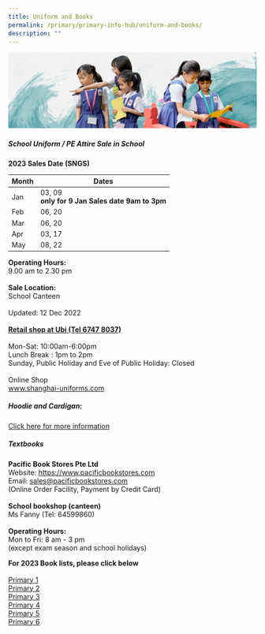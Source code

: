 ```yaml
---
title: Uniform and Books
permalink: /primary/primary-info-hub/uniform-and-books/
description: ""
---
```

![](/images/01%20Banner%20Photos/info-hub.jpg)

##### **School Uniform / PE Attire Sale in School**

**2023 Sales Date (SNGS)**



| Month | Dates |
| -------- | -------- |
| Jan     | 03, 09<br>**only for 9 Jan Sales date 9am to 3pm**     |
| Feb     | 06, 20     |
| Mar     | 06, 20     |
| Apr     | 03, 17     |
| May     | 08, 22     |

**Operating Hours:**<br>9.00 am to 2.30 pm<br><br>
**Sale Location:**<br>School Canteen<br><br> Updated: 12 Dec 2022<br><br>
<u>**Retail shop at Ubi (Tel 6747 8037)**</u><br><br>
Mon-Sat: 10:00am-6:00pm<br>
Lunch Break : 1pm to 2pm<br>
Sunday, Public Holiday and Eve of Public Holiday: Closed<br><br>
Online Shop<br>
<a href="http://www.shanghai-uniforms.com/">www.shanghai-uniforms.com</a>

##### **Hoodie and Cardigan:**

[Click here for more information](https://www.magdalene.com.sg/chijstnicholas)



##### **Textbooks**
**Pacific Book Stores Pte Ltd**<br>
Website:  https://www.pacificbookstores.com<br>Email: sales@pacificbookstores.com<br>
(Online Order Facility, Payment by Credit Card)<br><br>
**School bookshop (canteen)**<br>
Ms Fanny (Tel: 64599860)<br><br>
**Operating Hours:**<br>
Mon to Fri: 8 am - 3 pm<br>(except exam season and school holidays)<br>

**For 2023 Book lists, please click below**<br><br>
[Primary 1](/files/p1%20booklist.pdf)<br>[Primary 2](/files/p2%20booklist.pdf)<br>[Primary 3](/files/p3%20booklist.pdf)<br>[Primary 4](/files/p4%20booklist.pdf)<br>[Primary 5](/files/p5%20booklist.pdf)<br>[Primary 6](/files/p6%20booklist.pdf)